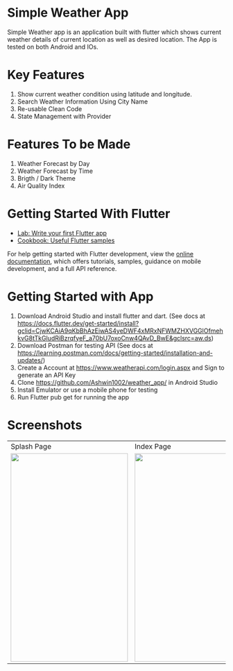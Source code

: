 # Simple Weather App

Simple Weather app is an application built with flutter which shows current weather details of current location as well as desired location. The App is tested on both Android and IOs.

# Key Features

1. Show current weather condition using latitude and longitude.
2. Search Weather Information Using City Name
3. Re-usable Clean Code
4. State Management with Provider

# Features To be Made

1. Weather Forecast by Day
2. Weather Forecast by Time
3. Brigth / Dark Theme
4. Air Quality Index


# Getting Started With Flutter

- [Lab: Write your first Flutter app](https://docs.flutter.dev/get-started/codelab)
- [Cookbook: Useful Flutter samples](https://docs.flutter.dev/cookbook)

For help getting started with Flutter development, view the
[online documentation](https://docs.flutter.dev/), which offers tutorials,
samples, guidance on mobile development, and a full API reference.

# Getting Started with App

1. Download Android Studio and install flutter and dart. (See docs at https://docs.flutter.dev/get-started/install?gclid=CjwKCAiA9qKbBhAzEiwAS4yeDWF4xMRxNFWMZHXVGGlOfmehkvG8tTkGludRiBzrqfyeF_a70bU7oxoCnw4QAvD_BwE&gclsrc=aw.ds)
2. Download Postman for testing API (See docs at https://learning.postman.com/docs/getting-started/installation-and-updates/)
3. Create a Account at https://www.weatherapi.com/login.aspx and Sign to generate an API Key
4. Clone https://github.com/Ashwin1002/weather_app/ in Android Studio
5. Install Emulator or use a mobile phone for testing
6. Run Flutter pub get for running the app


# Screenshots

<table>
  <tr>
    <td>Splash Page</td>
     <td>Index Page</td>
  </tr>
  <tr>
    <td><img src="https://user-images.githubusercontent.com/47735067/200386163-49412818-4195-4591-bbbb-d6db21b2152a.PNG" width=270 height=480></td>
    <td><img src="https://user-images.githubusercontent.com/47735067/200386187-c5f54719-5cfd-4608-998c-0c74a4a96a8c.PNG" width=270 height=480></td>
  </tr>


